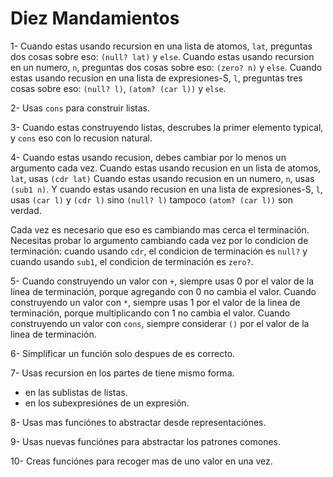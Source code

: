 Diez Mandamientos
===========

1-
Cuando estas usando recursion en una lista de atomos, `lat`, preguntas dos cosas sobre eso: `(null? lat)` y `else`.
Cuando estas usando recursion en un numero, `n`, preguntas dos cosas sobre eso: `(zero? n)` y `else`.
Cuando estas usando recusion en una lista de expresiones-S, `l`, preguntas tres cosas sobre eso: `(null? l)`, `(atom? (car l))` y `else`.

2-
Usas `cons` para construir listas.

3-
Cuando estas construyendo listas, descrubes la primer elemento typical, y `cons` eso con lo recusion natural.

4-
Cuando estas usando recusion, debes cambiar por lo menos un argumento cada vez.
Cuando estas usando recusion en un lista de atomos, `lat`, usas `(cdr lat)`
Cuando estas usando recusion en un numero, `n`, usas `(sub1 n)`.
Y cuando estas usando recusion en una lista de expresiones-S, `l`, usas `(car l)` y `(cdr l)` sino `(null? l)` tampoco `(atom? (car l))` son verdad.

Cada vez es necesario que eso es cambiando mas cerca el terminación.
Necesitas probar lo argumento cambiando cada vez por lo condicion de terminación:
cuando usando `cdr`, el condicion de terminación es `null?` y
cuando usando `sub1`, el condicion de terminación es `zero?`.

5-
Cuando construyendo un valor con `+`, siempre usas 0 por el valor de la linea de terminación, porque agregando con 0 no cambia el valor.
Cuando construyendo un valor con `*`, siempre usas 1 por el valor de la linea de terminación, porque multiplicando con 1 no cambia el valor.
Cuando construyendo un valor con `cons`, siempre considerar `()` por el valor de la linea de terminación.

6-
Simplificar un función solo despues de es correcto.

7-
Usas recursion en los partes de tiene mismo forma.
* en las sublistas de listas.
* en los subexpresiónes de un expresión.

8-
Usas mas funciónes to abstractar desde representaciónes.

9-
Usas nuevas funciónes para abstractar los patrones comones.

10-
Creas funciónes para recoger mas de uno valor en una vez.